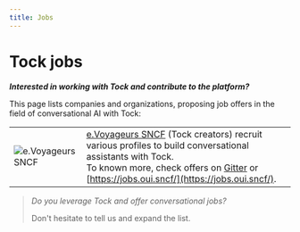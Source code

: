 ```yaml
---
title: Jobs
---
```


# Tock jobs

***Interested in working with Tock and contribute to the platform?***

This page lists companies and organizations, proposing job offers in the field of conversational AI with Tock:

|   |   |
|---|---|
| ![e.Voyageurs SNCF](https://hubinstitute.com/sites/default/files/2019-07/image001%20%281%29.png) | [e.Voyageurs SNCF](https://www.sncf.com/fr/groupe/newsroom/e-voyageurs-sncf) (Tock creators) recruit various profiles to build conversational assistants with Tock.<br/> To known more, check offers on [Gitter](https://gitter.im/tockchat/Lobby) or [https://jobs.oui.sncf/](https://jobs.oui.sncf/). |

 
> _Do you leverage Tock and offer conversational jobs?_
>
> Don't hesitate to tell us and expand the list.